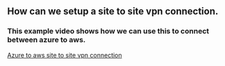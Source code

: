 ## How can we setup a site to site vpn connection.

### This example video shows how we can use this to connect between azure to aws.

[Azure to aws site to site vpn connection](https://www.youtube.com/watch?v=xX-I1Z9XnG4)
